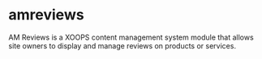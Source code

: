 # amreviews
AM Reviews is a XOOPS content management system module that allows site owners to display and manage reviews on products or services.
